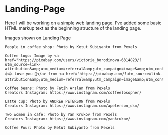 # Landing-Page

Here I will be working on a simple web landing page. 
I've added some basic HTML markup text as the beginning structure of the landing page. 

Images shown on Landing Page

    People in coffee shop: Photo by Ketut Subiyanto from Pexels

    Coffee logo: Image by <a href="https://pixabay.com/users/victoria_borodinova-6314823/?utm_source=link-attribution&amp;utm_medium=referral&amp;utm_campaign=image&amp;utm_content=5431458">Press 👍👍 Love you 💖</a> from <a href="https://pixabay.com/?utm_source=link-attribution&amp;utm_medium=referral&amp;utm_campaign=image&amp;utm_content=5431458">Pixabay</a>

    Coffee beans: Photo by Fatih Arslan from Pexels
    Creators Instagram: https://www.instagram.com/coffeelosopher/

    Latte cup: Photo by ANDREW PETERSON from Pexels
    Creators Instagram: https://www.instagram.com/apeterson_dsm/

    Two women in cafe: Photo by Yan Krukov from Pexels
    Creators Instagram: https://www.instagram.com/yankrukov/

    Coffee Pour: Photo by Ketut Subiyanto from Pexels
